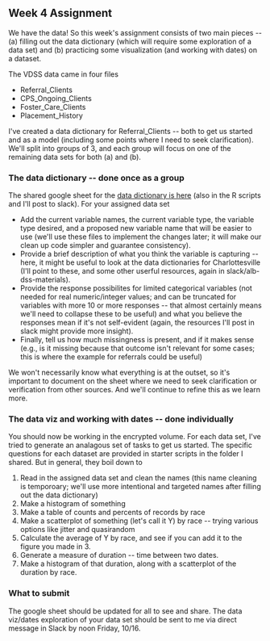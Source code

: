 ## Week 4 Assignment

We have the data! So this week's assignment consists of two main pieces -- (a) filling out the data dictionary (which will require some exploration of a data set) and (b) practicing some visualization (and working with dates) on a dataset. 

The VDSS data came in four files

* Referral_Clients
* CPS_Ongoing_Clients
* Foster_Care_Clients
* Placement_History

I've created a data dictionary for Referral_Clients -- both to get us started and as a model (including some points where I need to seek clarification). We'll split into groups of 3, and each group will focus on one of the remaining data sets for both (a) and (b).

### The data dictionary -- done once as a group

The shared google sheet for the [data dictionary is here](https://docs.google.com/spreadsheets/d/1_Q_MlYg7DVthBMekUBGI1nZ8n2DcUTe6mTKO3aJOB-I/edit?usp=sharing) (also in the R scripts and I'll post to slack). For your assigned data set

* Add the current variable names, the current variable type, the variable type desired, and a proposed new variable name that will be easier to use (we'll use these files to implement the changes later; it will make our clean up code simpler and guarantee consistency).
* Provide a brief description of what you think the variable is capturing -- here, it might be useful to look at the data dictionaries for Charlottesville (I'll point to these, and some other userful resources, again in slack/alb-dss-materials).
* Provide the response possibilites for limited categorical variables (not needed for real numeric/integer values; and can be truncated for variables with more 10 or more responses -- that almost certainly means we'll need to collapse these to be useful) and what you believe the responses mean if it's not self-evident (again, the resources I'll post in slack might provide more insight).
* Finally, tell us how much missingness is present, and if it makes sense (e.g., is it missing because that outcome isn't relevant for some cases; this is where the example for referrals could be useful)

We won't necessarily know what everything is at the outset, so it's important to document on the sheet where we need to seek clarification or verification from other sources. And we'll continue to refine this as we learn more.

### The data viz and working with dates -- done individually
You should now be working in the encrypted volume. For each data set, I've tried to generate an analagous set of tasks to get us started. The specific questions for each dataset are provided in starter scripts in the folder I shared. But in general, they boil down to

1. Read in the assigned data set and clean the names (this name cleaning is temporoary; we'll use more intentional and targeted names after filling out the data dictionary)
2. Make a histogram of something
3. Make a table of counts and percents of records by race
4. Make a scatterplot of something (let's call it Y) by race -- trying various options like jitter and quasirandom
5. Calculate the average of Y by race, and see if you can add it to the figure you made in 3.
6. Generate a measure of duration -- time between two dates.
7. Make a histogram of that duration, along with a scatterplot of the duration by race.

### What to submit
The google sheet should be updated for all to see and share. The data viz/dates exploration of your data set should be sent to me via direct message in Slack by noon Friday, 10/16.
